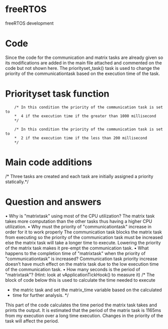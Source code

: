 # freeRTOS
freeRTOS development 

# Code
Since the code for the communication and matrix tasks are already given so its modifications are added in the main file attached and commented on the code but not shown here. The priorityset_task() task is used to change the priority of the communicationtask based on the execution time of the task.


# Priorityset task function

		/* In this condition the priority of the communication task is set to
		*  4 if the execution time if the greater than 1000 millisecond
		*/

		/* In this condition the priority of the communication task is set to
		*  2 if the execution time if the less than 200 millisecond
		*/


# Main code additions
/* Three tasks are created and each task are initially assigned a priority statically.*/


# Question and answers
•	Why is "matrixtask" using most of the CPU utilization?
The matrix task takes more computation than the other tasks thus having a higher CPU utilization.
•	Why must the priority of "communicationtask" increase in order for it to work properly
The communication task blocks the matrix task from executing so the priority of the communication task must be increased else the matrix task will take a longer time to execute. Lowering the priority of the matrix task makes it pre-empt the communication task.
•	What happens to the completion time of "matrixtask" when the priority of "communicationtask" is increased?
Communication task priority increase doesn’t have much effect on the matrix task due to the low execution time of the communication task.
•	How many seconds is the period of "matrixtask"? (Hint: look at vApplicationTickHook() to measure it)
/*	The block of code below this is used to calculate the time needed to execute
*	the matric task and set the matrix_time variable based on the calculated
*	time for further analysis.
*/

This part of the code calculates the time period the matrix task takes and prints the output. It is estimated that the period of the matrix task is 1165ms from my execution over a long time execution. Changes in the priority of the task will affect the period.

